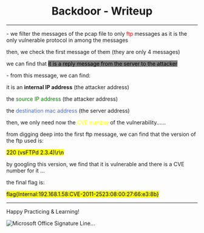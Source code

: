  

<center><b><h1>Backdoor - Writeup</h1></b></center>

***



\- we filter the messages of the pcap file to only <font color='red'>ftp</font> messages as it is the only vulnerable protocol in among the messages

 

then, we check the first message of them (they are only 4 messages)

we can find that <mark style="background-color:grey">it is a reply message from the server to the attacker</mark>



\- from this message, we can find:

it is an <B>internal IP address</B> (the attacker address)

the <font color='green'>source IP address</font> (the attacker address)

the <font color='royalblue'>destination mac address</font> (the server address) 

then, we only need now the <font color='yellow'>CVE number</font> of the vulnerability......

from digging deep into the first ftp message, we can find that the version of the ftp used is:

<mark>220 (vsFTPd 2.3.4)\r\n</mark>

by googling this version, we find that it is vulnerable and there is a CVE number for it ...

 

the final flag is:

<mark>flag{Internal:192.168.1.58:CVE-2011-2523:08:00:27:66:e3:8b}</mark>

***



Happy Practicing & Learning!

![Microsoft Office Signature Line...](https://s2.loli.net/2023/11/27/vFafDuAoHzBnK9P.png)